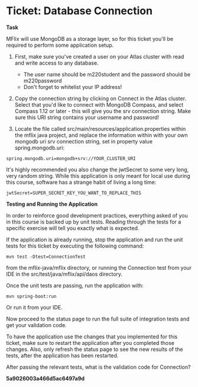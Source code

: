 # Ticket: Database Connection

**Task**

MFlix will use MongoDB as a storage layer, so for this ticket you'll be required to perform some application setup.

1. First, make sure you've created a user on your Atlas cluster with read and write access to any database.
    - The user name should be m220student and the password should be m220password
    - Don't forget to whitelist your IP address!
2. Copy the connection string by clicking on Connect in the Atlas cluster. Select that you'd like to connect with MongoDB Compass, and select Compass 1.12 or later - this will give you the srv connection string. Make sure this URI string contains your username and password!

3. Locate the file called src/main/resources/application.properties within the mflix java project, and replace the information within with your own mongodb uri srv connection string, set in property value spring.mongodb.uri:

```
spring.mongodb.uri=mongodb+srv://YOUR_CLUSTER_URI
```

It's highly recommended you also change the jwtSecret to some very long, very random string. While this application is only meant for local use during this course, software has a strange habit of living a long time:

```
jwtSecret=SUPER_SECRET_KEY_YOU_WANT_TO_REPLACE_THIS
```

**Testing and Running the Application**

In order to reinforce good development practices, everything asked of you in this course is backed up by unit tests. Reading through the tests for a specific exercise will tell you exactly what is expected.

If the application is already running, stop the application and run the unit tests for this ticket by executing the following command:

```
mvn test -Dtest=ConnectionTest
```

from the mflix-java/mflix directory, or running the Connection test from your IDE in the src/test/java/mflix/api/daos directory.

Once the unit tests are passing, run the application with:

```
mvn spring-boot:run
```

Or run it from your IDE.

Now proceed to the status page to run the full suite of integration tests and get your validation code.

To have the application use the changes that you implemented for this ticket, make sure to restart the application after you completed those changes. Also, only refresh the status page to see the new results of the tests, after the application has been restarted.

After passing the relevant tests, what is the validation code for Connection?

**5a9026003a466d5ac6497a9d**
